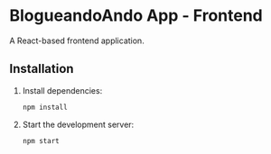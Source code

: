 # BlogueandoAndo App - Frontend

A React-based frontend application.

## Installation

1. Install dependencies:
   ```sh
   npm install
   ```

2. Start the development server:
   ```sh
   npm start
   ```